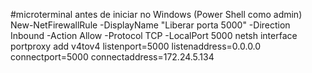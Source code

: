 #microterminal
antes de iniciar no Windows (Power Shell como admin)
New-NetFirewallRule -DisplayName "Liberar porta 5000" -Direction Inbound -Action Allow -Protocol TCP -LocalPort 5000
netsh interface portproxy add v4tov4 listenport=5000 listenaddress=0.0.0.0 connectport=5000 connectaddress=172.24.5.134